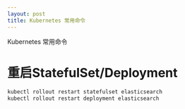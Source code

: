 ```yaml
---
layout: post
title: Kubernetes 常用命令
---
```

Kubernetes 常用命令
<!--more-->

# 重启StatefulSet/Deployment

```bash
kubectl rollout restart statefulset elasticsearch
kubectl rollout restart deployment elasticsearch
```
